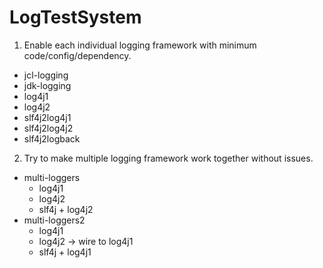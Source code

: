 # LogTestSystem

1. Enable each individual logging framework with minimum code/config/dependency.

- jcl-logging
- jdk-logging
- log4j1
- log4j2
- slf4j2log4j1
- slf4j2log4j2
- slf4j2logback

2. Try to make multiple logging framework work together without issues.

- multi-loggers
  - log4j1
  - log4j2
  - slf4j + log4j2
- multi-loggers2
  - log4j1
  - log4j2 -> wire to log4j1
  - slf4j + log4j1
